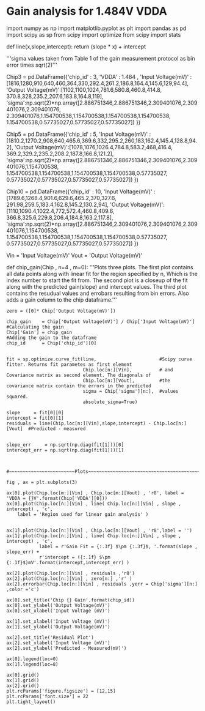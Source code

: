 # Gain analysis for 1.484V VDDA

import numpy as np
import matplotlib.pyplot as plt 
import pandas as pd
import scipy as sp
from scipy import optimize
from scipy import stats

def line(x,slope,intercept):
    return (slope * x) + intercept
    
'''sigma values taken from Table 1 of the gain measurement protocol as bin error times sqrt(2)'''

Chip3 = pd.DataFrame({'chip_id' : 3, 
                      'VDDA'    : 1.484 ,
                      'Input Voltage(mV)' : [1816,1280,910,640,460,364,330,292.4,261.2,186.8,164.4,145.6,129,94.4],
                      'Output Voltage(mV)':[1102,1100,1024,781.6,580.8,460.8,414.8,
                                            370.8,328,235.2,207.6,183.8,164.8,119],
                      'sigma':np.sqrt(2)*np.array([2.886751346,2.886751346,2.309401076,2.309401076,2.309401076,
                                                   2.309401076,1.154700538,1.154700538,1.154700538,1.154700538,
                                                   1.154700538,0.57735027,0.57735027,0.57735027])
                    })

Chip5 = pd.DataFrame({'chip_id' : 5, 
                      'Input Voltage(mV)' : [1810.2,1270.2,908,640,465.6,369.6,332,295.2,260,183,162.4,145.4,128.8,94.2],
                      'Output Voltage(mV)':[1078,1076,1026.4,784.8,583.2,468,416.4,
                                            369.2,329.2,235.2,208.2,187.8,166.8,121.2],
                      'sigma':np.sqrt(2)*np.array([2.886751346,2.886751346,2.309401076,2.309401076,1.154700538,
                                                   1.154700538,1.154700538,1.154700538,1.154700538,0.57735027,
                                                   0.57735027,0.57735027,0.57735027,0.57735027])
                     })

Chip10 = pd.DataFrame({'chip_id' : 10, 
                      'Input Voltage(mV)' :[1789.6,1268.4,901.6,629.6,465.2,370,327.6,
                                            291.98,259.5,183.4,162.8,145.2,130.2,94],
                      'Output Voltage(mV)':[1110,1090.4,1022.4,772,572.4,460.8,409.6,
                                            366.8,325.6,229.8,206.4,184.8,163.2,117.8],
                       'sigma':np.sqrt(2)*np.array([2.886751346,2.309401076,2.309401076,2.309401076,1.154700538,
                                                    1.154700538,1.154700538,1.154700538,1.154700538,0.57735027,
                                                    0.57735027,0.57735027,0.57735027,0.57735027])
                     })

Vin  = 'Input Voltage(mV)'
Vout = 'Output Voltage(mV)'

def chip_gain(Chip , n=4 , m=0):
    '''Plots three plots. The first plot contains all data points along with linear fit for the region specified by n, 
       Which is the index number to start the fit from. The second plot is a closeup of the fit along with the predicted
       gain(slope) and intercept values. The third plot contains the resudual values and errobars resulting from bin 
       errors. Also adds a gain column to the chip dataframe.'''
    
    zero = ([0]* Chip['Output Voltage(mV)'])
    
    chip_gain    = Chip['Output Voltage(mV)'] / Chip['Input Voltage(mV)']    #Calculating the gain
    Chip['Gain'] = chip_gain                                                 #Adding the gain to the dataframe
    chip_id      = Chip['chip_id'][0]
    
    
    fit = sp.optimize.curve_fit(line,                       #Scipy curve fitter. Returns fit parametes as first element
                                Chip.loc[n:][Vin],          # and Covariance matrix as second element. The diagonals of 
                                Chip.loc[n:][Vout],         #the covariance matrix contain the errors in the predicted 
                                sigma = Chip['sigma'][n:],  #values squared.
                                absolute_sigma=True)                     
    
    slope     = fit[0][0]
    intercept = fit[0][1]
    residuals = line(Chip.loc[n:][Vin],slope,intercept) - Chip.loc[n:][Vout]  #Predicted - measured


    slope_err     = np.sqrt(np.diag(fit[1]))[0]
    intercept_err = np.sqrt(np.diag(fit[1]))[1]

    
    
    #~~~~~~~~~~~~~~~~~~~~~~~~Plots~~~~~~~~~~~~~~~~~~~~~~~~~~~~~~~~~~~~~~~~~~~~~~~~~~~~~~~~~~
    
    fig , ax = plt.subplots(3)

    ax[0].plot(Chip.loc[m:][Vin] , Chip.loc[m:][Vout] , 'r8', label = 'VDDA = {}V'.format(Chip['VDDA'][0]))   
    ax[0].plot(Chip.loc[n:][Vin] , line( Chip.loc[n:][Vin] , slope , intercept) , 'c',
        label = 'Region used for linear gain analysis' )
    
    
    ax[1].plot(Chip.loc[n:][Vin] , Chip.loc[n:][Vout] , 'r8',label = '')
    ax[1].plot(Chip.loc[n:][Vin] , line( Chip.loc[n:][Vin] , slope , intercept) , 'c',
                label = r'Gain Fit = {:.3f} $\pm {:.3f}$, '.format(slope , slope_err) + 
                r'intercept = ({:.1f} $\pm {:.1f}$)mV'.format(intercept,intercept_err) )    
    
    ax[2].plot(Chip.loc[n:][Vin] , residuals ,'r8')
    ax[2].plot(Chip.loc[n:][Vin] , zero[n:] ,'r' )
    ax[2].errorbar(Chip.loc[n:][Vin] , residuals ,yerr = Chip['sigma'][n:] ,color ='c')
    
    ax[0].set_title('Chip {} Gain'.format(chip_id))
    ax[0].set_ylabel('Output Voltage(mV)')
    ax[0].set_xlabel('Input Voltage (mV)')
    
    ax[1].set_xlabel('Input Voltage (mV)')
    ax[1].set_ylabel('Output Voltage(mV)')

    ax[2].set_title('Residual Plot')
    ax[2].set_xlabel('Input Voltage (mV)')
    ax[2].set_ylabel('Predicted - Measured(mV)')
      
    ax[0].legend(loc=0)
    ax[1].legend(loc=8)
    
    ax[0].grid()
    ax[1].grid()
    ax[2].grid()
    plt.rcParams['figure.figsize'] = [12,15]
    plt.rcParams['font.size'] = 22
    plt.tight_layout()


